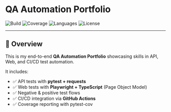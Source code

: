 # QA Automation Portfolio

![Build](https://github.com/Marblehead0/qa-automation-portfolio/actions/workflows/playwright.yml/badge.svg)
![Coverage](https://img.shields.io/badge/coverage-85%25-brightgreen)
![Languages](https://img.shields.io/badge/languages-Python%20%7C%20TypeScript-blue)
![License](https://img.shields.io/badge/license-MIT-lightgrey)

---

## 📌 Overview
This is my end-to-end **QA Automation Portfolio** showcasing skills in API, Web, and CI/CD test automation.

It includes:
- ✅ API tests with **pytest + requests**
- ✅ Web tests with **Playwright + TypeScript** (Page Object Model)
- ✅ Negative & positive test flows
- ✅ CI/CD integration via **GitHub Actions**
- ✅ Coverage reporting with pytest-cov



